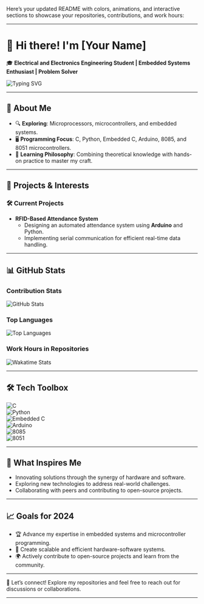 Here’s your updated README with colors, animations, and interactive sections to showcase your repositories, contributions, and work hours:  

---

# 👋 Hi there! I'm [Your Name]  

🎓 **Electrical and Electronics Engineering Student | Embedded Systems Enthusiast | Problem Solver**  

![Typing SVG](https://readme-typing-svg.demolab.com/?lines=Welcome+to+my+GitHub!;Electrical+and+Electronics+Engineering;Exploring+Embedded+Systems;Always+Learning+New+Things!)

---

## 🚀 About Me  
- 🔍 **Exploring**: Microprocessors, microcontrollers, and embedded systems.  
- 🖥️ **Programming Focus**: C, Python, Embedded C, Arduino, 8085, and 8051 microcontrollers.  
- 🧠 **Learning Philosophy**: Combining theoretical knowledge with hands-on practice to master my craft.  

---

## 📂 Projects & Interests  
### 🛠️ **Current Projects**  
- **RFID-Based Attendance System**  
   - Designing an automated attendance system using **Arduino** and Python.  
   - Implementing serial communication for efficient real-time data handling.  

---

## 📊 GitHub Stats  

### Contribution Stats  
![GitHub Stats](https://github-readme-stats.vercel.app/api?username=MuhammedDilshad&show_icons=true&theme=radical)  

### Top Languages  
![Top Languages](https://github-readme-stats.vercel.app/api/top-langs/?username=MuhammedDilshad&layout=compact&theme=radical)  

### Work Hours in Repositories  
![Wakatime Stats](https://github-readme-stats.vercel.app/api/wakatime?username=MuhammedDilshad&theme=radical)  

---

## 🛠️ Tech Toolbox  
![C](https://img.shields.io/badge/Code-C-blue)  
![Python](https://img.shields.io/badge/Code-Python-yellow)  
![Embedded C](https://img.shields.io/badge/Code-Embedded%20C-green)  
![Arduino](https://img.shields.io/badge/Hardware-Arduino-orange)  
![8085](https://img.shields.io/badge/Microcontroller-8085-red)  
![8051](https://img.shields.io/badge/Microcontroller-8051-lightgrey)  

---

## 🌟 What Inspires Me  
- Innovating solutions through the synergy of hardware and software.  
- Exploring new technologies to address real-world challenges.  
- Collaborating with peers and contributing to open-source projects.  

---

## 📈 Goals for 2024  
- 🏆 Advance my expertise in embedded systems and microcontroller programming.  
- 🔧 Create scalable and efficient hardware-software systems.  
- 🌍 Actively contribute to open-source projects and learn from the community.  

---

🤝 Let’s connect! Explore my repositories and feel free to reach out for discussions or collaborations.  

---
